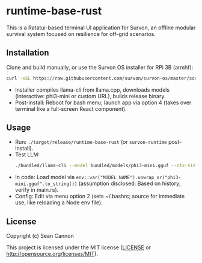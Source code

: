 # runtime-base-rust

This is a Ratatui-based terminal UI application for Survon, an offline modular survival system focused on resilience for off-grid scenarios.

## Installation
Clone and build manually, or use the Survon OS installer for RPi 3B (armhf):
```bash
curl -sSL https://raw.githubusercontent.com/survon/survon-os/master/scripts/install.sh | bash --cleanup
```
- Installer compiles llama-cli from llama.cpp, downloads models (interactive: phi3-mini or custom URL), builds release binary.
- Post-install: Reboot for bash menu; launch app via option 4 (takes over terminal like a full-screen React component).

## Usage
- Run: `./target/release/runtime-base-rust` (or `survon-runtime` post-install).
- Test LLM:
  ```bash
  ./bundled/llama-cli --model bundled/models/phi3-mini.gguf --ctx-size 512 --threads 4 --prompt "<|system|>You are Survon, a helpful homestead assistant.<|end|><|user|>do you have tacos?<|end|><|assistant|>" --n-predict 50 --simple-io
  ```
- In code: Load model via `env::var("MODEL_NAME").unwrap_or("phi3-mini.gguf".to_string())` (assumption disclosed: Based on history; verify in main.rs).
- Config: Edit via menu option 2 (sets ~/.bashrc; source for immediate use, like reloading a Node env file).

## License
Copyright (c) Sean Cannon

This project is licensed under the MIT license ([LICENSE](./LICENSE) or <http://opensource.org/licenses/MIT>).
